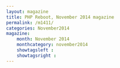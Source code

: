 ```yaml
---
layout: magazine
title: PHP Reboot, November 2014 magazine
permalink: /m1411/
categories: November2014
magazine:
    month: November 2014
    monthcategory: november2014
    showtagsleft :
    showtagsright :
---
```

